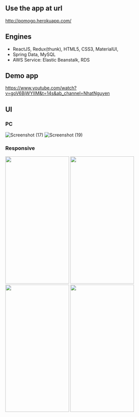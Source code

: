 ## Use the app at url
http://pomogo.herokuapp.com/

## Engines
- ReactJS, Redux(thunk), HTML5, CSS3, MaterialUI, 
- Spring Data, MySQL 
- AWS Service: Elastic Beanstalk, RDS

## Demo app
https://www.youtube.com/watch?v=goV6BjWYIIM&t=14s&ab_channel=NhatNguyen

## UI
### PC
![Screenshot (17)](https://user-images.githubusercontent.com/58263449/130754866-a145b30a-4220-4192-be0a-ac86bf9f805f.png)
![Screenshot (19)](https://user-images.githubusercontent.com/58263449/130754921-44f270a5-63ef-41db-9f24-6313e434f2e6.png)

### Responsive
<img src="https://user-images.githubusercontent.com/58263449/130755202-9c1dec26-be2f-463b-89ae-972175b86538.jpg" width="200" height="400">
<img src="https://user-images.githubusercontent.com/58263449/130755212-c1af6f1f-8827-4336-bf53-d774f66e4970.jpg" width="200" height="400">
<img src="https://user-images.githubusercontent.com/58263449/130755215-391ff040-c3ce-41f1-ace5-b022676f5abe.jpg" width="200" height="400">
<img src="https://user-images.githubusercontent.com/58263449/130755217-ac78d815-6b85-4e32-9d75-f42988893d77.jpg" width="200" height="400">



